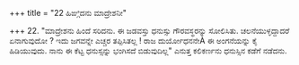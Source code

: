 +++
title = "22 ಹಿಙ್ಗಿದನು ಮಾದ್ರೇಶನೀ"

+++
22. "ಮಾದ್ರೇಶನು ಹಿಂದೆ ಸರಿದನು. ಈ ಜಡವಸ್ತು ಧನುಸ್ಸು ಗೌರವಸ್ಥರನ್ನು ಸೋಲಿಸಿತು. ಚಲನೆಯುಳ್ಳದ್ದಾದರೆ ಏನಾಗುವುದೋ ? ಇದು ಜಗವನ್ನೇ ಎಚ್ಚರ ತಪ್ಪಿಸಿತಲ್ಲ ! ರಾಜ ದುರ್ಯೋಧನನೇÀ ಈ ಅಂಗನೆಯನ್ನು ಕೈ ಹಿಡಿಯುವುದು. ನಾನು ಈ ಕೆಟ್ಟ ಧನುಸ್ಸನ್ನು ಭಂಗಿಸದೆ ಬಿಡುವುದಿಲ್ಲ" ಎನುತ್ತ ಕಲಿಕರ್ಣನು ಧನುಸ್ಸಿನ ಕಡೆಗೆ ನಡೆದನು.